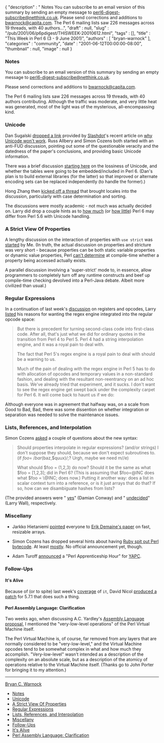 {
   "description" : " Notes You can subscribe to an email version of this summary by sending an empty message to perl6-digest-subscribe@netthink.co.uk. Please send corrections and additions to bwarnock@capita.com. The Perl 6 mailing lists saw 226 messages across 19 threads, with 40 authors...",
   "draft" : null,
   "slug" : "/pub/2001/06/p6pdigest/THISWEEK-20010612.html",
   "tags" : [],
   "title" : "This Week in Perl 6 (3 - 9 June 2001)",
   "authors" : [
      "bryan-warnock"
   ],
   "categories" : "community",
   "date" : "2001-06-12T00:00:00-08:00",
   "thumbnail" : null,
   "image" : null
}



### <span id="Notes">Notes</span>

You can subscribe to an email version of this summary by sending an empty message to <perl6-digest-subscribe@netthink.co.uk>.

Please send corrections and additions to <bwarnock@capita.com>.

The Perl 6 mailing lists saw 226 messages across 19 threads, with 40 authors contributing. Although the traffic was moderate, and very little heat was generated, most of the light was of the mysterious, all-encompassing kind.

### <span id="Unicode">Unicode</span>

Dan Sugalski [dropped a link](http://archive.develooper.com/perl6-internals@perl.org/msg03062.html) provided by [Slashdot](http://slashdot.org/)'s recent article on [why Unicode won't work](http://www.hastingsresearch.com/net/04-unicode-limitations.shtml). Russ Allbery and Simon Cozens both started with an anti-FUD discussion, pointing out some of the questionable veracity and the datedness of the paper's conclusions, and providing basic Unicode information.

There was a brief discussion [starting here](http://archive.develooper.com/perl6-internals@perl.org/msg03114.html) on the lossiness of Unicode, and whether the tables were going to be embedded/included in Perl 6. (Dan's plan is to build external libraries (for the latter) so that improved or alternate encoding sets can be replaced independently (to handle the former).)

Hong Zhang then [kicked off a thread](http://archive.develooper.com/perl6-internals@perl.org/msg03072.html) that brought locales into the discussion, particularly with case determination and sorting.

The discussions were mostly academic - not much was actually decided on. Larry did drop a couple hints as to [how much](http://archive.develooper.com/perl6-internals@perl.org/msg03098.html) (or [how little](http://archive.develooper.com/perl6-internals@perl.org/msg03109.html)) Perl 6 may differ from Perl 5.6 with Unicode handling.

### <span id="A_Strict_View_Of_Properties">A Strict View Of Properties</span>

A lengthy discussion on the interaction of properties with `use strict` was [started](http://archive.develooper.com/perl6-language@perl.org/msg07412.html) by Me. (In truth, the actual discussion on properties and stricture was very short - because properties can be both static variable properties or dynamic value properties, Perl [can't determine](http://archive.develooper.com/perl6-language@perl.org/msg07457.html) at compile-time whether a property being accessed actually exists.

A parallel discussion involving a 'super-strict' mode to, in essence, allow programmers to completely turn off any runtime constructs and beef up compile-time checking devolved into a Perl-Java debate. Albeit more civilized than usual.)

### <span id="Regular_Expressions">Regular Expressions</span>

In a continuation of last week's [discussion](/pub/2001/06/p6pdigest/THISWEEK-20010601.html#Perl_Virtual_Registers_continued) on registers and opcodes, Larry [listed](http://archive.develooper.com/perl6-internals@perl.org/msg03034.html) his reasons for wanting the regex engine integrated into the regular opcode space:

> But there is precedent for turning second-class code into first-class code. After all, that's just what we did for ordinary quotes in the transition from Perl 4 to Perl 5. Perl 4 had a string interpolation engine, and it was a royal pain to deal with.
>
> The fact that Perl 5's regex engine is a royal pain to deal with should be a warning to us.
>
> Much of the pain of dealing with the regex engine in Perl 5 has to do with allocation of opcodes and temporary values in a non-standard fashion, and dealing with the resultant non-reentrancy on an ad hoc basis. We've already tried that experiment, and it sucks. I don't want to see the regex engine get swept back under the complexity carpet for Perl 6. It will come back to haunt us if we do:

Although everyone was in agreement that halfway was, on a scale from Good to Bad, Bad, there was some dissention on whether integration or separation was needed to solve the maintenance issues.

### <span id="Lists_References_and_Interpolation">Lists, References, and Interpolation</span>

Simon Cozens [asked](http://archive.develooper.com/perl6-language@perl.org/msg07464.html) a couple of questions about the new syntax:

> Should properties interpolate in regular expressions? (and/or strings) I don't suppose they should, because we don't expect subroutines to. (if $foo =~ /bar($baz,$quux)/;? Urgh, maybe we need m//e)
>
> What should $foo = (1,2,3) do now? Should it be the same as what $foo = \[1,2,3\]; did in Perl 6? (This is assuming that $foo=@INC does what $foo = \\@INC; does now.) Putting it another way: does a list in scalar context turn into a reference, or is it just arrays that do that? If so, how can we disambiguate hashes from lists?

(The provided answers were " [yes](http://archive.develooper.com/perl6-language@perl.org/msg07469.html)" (Damian Conway) and " [undecided](http://archive.develooper.com/perl6-language@perl.org/msg07479.html)" (Larry Wall), respectively.

### <span id="Miscellany">Miscellany</span>

-   Jarkko Hietaniemi [pointed](http://archive.develooper.com/perl6-internals@perl.org/msg03117.html) everyone to [Erik Demaine's paper](http://db.uwaterloo.ca/~eddemain/papers/WADS99a/) on fast, resizable arrays.

-   Simon Cozens has dropped several hints about having [Ruby spit out Perl bytecode](http://archive.develooper.com/perl6-language@perl.org/msg07401.html). At least [mostly](http://archive.develooper.com/perl6-language@perl.org/msg07405.html). No official announcement yet, though.
-   Adam Turoff [announced](http://archive.develooper.com/perl6-meta@perl.org/msg00936.html) a "Perl Apprenticeship Hour" for [YAPC](http://www.yetanother.org/index.cgi?page=news#yapcnasched).

### <span id="Follow_Ups">Follow-Ups</span>

#### <span id="Its_Alive">It's Alive</span>

Because of (or to spite) last week's [coverage](/pub/2001/06/p6pdigest/THISWEEK-20010601.html#It_Is_Another_Language_Feature_It_Is_Or_Is_It) of `it`, David Nicol [produced a patch](http://archive.develooper.com/perl5-porters@perl.org/msg58600.html) for 5.7.1 that does such a thing.

#### <span id="Perl_Assembly_Language_Clarification">Perl Assembly Language: Clarification</span>

Two weeks ago, when discussing A.C. Yardley's [Assembly Language proposal](/pub/2001/05/p6pdigest/THISWEEK-20010526.html#Perl_Assembly_Standard), I mentioned the "very-low-level operations" of the Perl Virtual Machine itself.

The Perl Virtual Machine is, of course, far removed from any layers that are normally considered to be "very-low-level," and the Virtual Machine opcodes tend to be somewhat complex in what and how much they accomplish. "Very-low-level" wasn't intended as a description of the complexity on an absolute scale, but as a description of the atomicy of operations relative to the Virtual Machine itself. (Thanks go to John Porter for bringing it to my attention.)

------------------------------------------------------------------------

[Bryan C. Warnock](mailto:bwarnock@capita.com)
-   [Notes](#Notes)
-   [Unicode](#Unicode)
-   [A Strict View Of Properties](#A_Strict_View_Of_Properties)
-   [Regular Expressions](#Regular_Expressions)
-   [Lists, References, and Interpolation](#Lists_References_and_Interpolation)
-   [Miscellany](#Miscellany)
-   [Follow-Ups](#Follow_Ups)
-   [It's Alive](#Its_Alive)
-   [Perl Assembly Language: Clarification](#Perl_Assembly_Language_Clarification)

